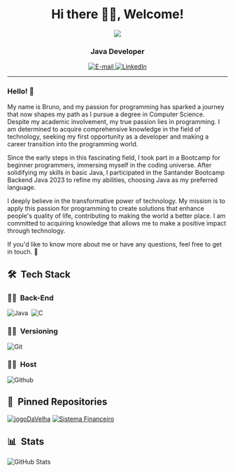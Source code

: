 <h1 align="center"> 
Hi there 👋🏻, Welcome! 
</h1>

<div align="center">
  <img src="https://media1.giphy.com/media/umYMU8G2ixG5mJBDo5/giphy.gif?cid=ecf05e47hf1hi1sk809oupxmmljkq25bqnzrp8ehprh82fz0&ep=v1_gifs_search&rid=giphy.gif&ct=g"/>
</div>

<h3 align="center">
  Java Developer
</h3>

<div align="center">
<p>
<a href="mailto:bruno.trabalhos@outlook.com">
<img src="https://img.shields.io/badge/-email-020114?style=for-the-badge&amp;logo=microsoft-outlook&amp;logoColor=EBD03E&amp;color:FFF" alt="E-mail">
</a>
<a href="https://www.linkedin.com/in/bruno-angelo-089a62243/"><img src="https://img.shields.io/badge/-LinkedIn-020114?style=for-the-badge&amp;logo=linkedin&amp;logoColor=EBD03E&amp;color:FFF" alt="LinkedIn"></a>
</div>

***
### Hello! 👋

My name is Bruno, and my passion for programming has sparked a journey that now shapes my path as I pursue a degree in Computer Science. Despite my academic involvement, my true passion lies in programming. I am determined to acquire comprehensive knowledge in the field of technology, seeking my first opportunity as a developer and making a career transition into the programming world.

Since the early steps in this fascinating field, I took part in a Bootcamp for beginner programmers, immersing myself in the coding universe. After solidifying my skills in basic Java, I participated in the Santander Bootcamp Backend Java 2023 to refine my abilities, choosing Java as my preferred language.

I deeply believe in the transformative power of technology. My mission is to apply this passion for programming to create solutions that enhance people's quality of life, contributing to making the world a better place. I am committed to acquiring knowledge that allows me to make a positive impact through technology.

If you'd like to know more about me or have any questions, feel free to get in touch. 🚀

## 🛠 &nbsp;Tech Stack

### 👩‍💻 &nbsp;Back-End

![Java](https://img.shields.io/badge/Java-ED8B00?style=for-the-badge&logo=openjdk&logoColor=white)&nbsp;
![C](https://img.shields.io/badge/c-%2300599C.svg?style=for-the-badge&logo=c&logoColor=white)

### 👩‍💻 &nbsp;Versioning

![Git](https://img.shields.io/badge/Git-F05032.svg?style=for-the-badge&logo=Git&logoColor=white)&nbsp;

### 👩‍💻 &nbsp;Host

![Github](https://img.shields.io/badge/GitHub-181717.svg?style=for-the-badge&logo=GitHub&logoColor=white)&nbsp;

## 📌 &nbsp;Pinned Repositories
[![jogoDaVelha](https://img.shields.io/badge/Jogo_da_velha_-059?style=for-the-badge&logo=java)](https://github.com/BrunoAngelo12/jogodavelha)
[![Sistema Financeiro](https://img.shields.io/badge/Sistema_Financeiro_-059?style=for-the-badge&logo=java)](https://github.com/BrunoAngelo12/teste-TGID)

## 📊 &nbsp;Stats
![GitHub Stats](https://github-readme-stats.vercel.app/api?username=BrunoAngelo12&theme=transparent&bg_color=973&border_color=000C&show_icons=true&icon_color=000&title_color=FFF&text_color=FFF)
